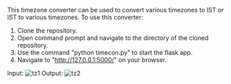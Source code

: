 This timezone converter can be used to convert various timezones to IST or IST to various timezones. 
To use this converter:
1. Clone the repository.
2. Open command prompt and navigate to the directory of the cloned repository.
3. Use the command "python timecon.py" to start the flask app.
4. Navigate to "http://127.0.0.1:5000/" on your browser.

Input:
![tz1](https://github.com/al1-cia/tzconverter_forIST/assets/140578698/49e6a915-8195-4f03-a942-db8197fa54d6)
Output:
![tz2](https://github.com/al1-cia/tzconverter_forIST/assets/140578698/24e78c20-025e-418d-9e83-7820b9eca30b)

